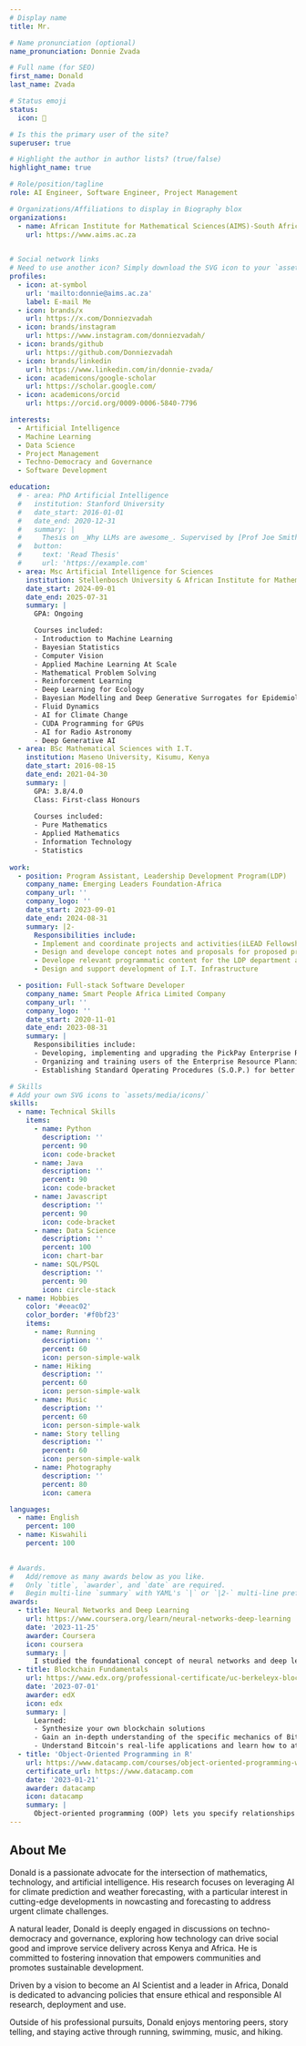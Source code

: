 ```yaml
---
# Display name
title: Mr.

# Name pronunciation (optional)
name_pronunciation: Donnie Zvada

# Full name (for SEO)
first_name: Donald
last_name: Zvada

# Status emoji
status:
  icon: 🤯

# Is this the primary user of the site?
superuser: true

# Highlight the author in author lists? (true/false)
highlight_name: true

# Role/position/tagline
role: AI Engineer, Software Engineer, Project Management

# Organizations/Affiliations to display in Biography blox
organizations:
  - name: African Institute for Mathematical Sciences(AIMS)-South Africa
    url: https://www.aims.ac.za
    

# Social network links
# Need to use another icon? Simply download the SVG icon to your `assets/media/icons/` folder.
profiles:
  - icon: at-symbol
    url: 'mailto:donnie@aims.ac.za'
    label: E-mail Me
  - icon: brands/x
    url: https://x.com/Donniezvadah
  - icon: brands/instagram
    url: https://www.instagram.com/donniezvadah/
  - icon: brands/github
    url: https://github.com/Donniezvadah
  - icon: brands/linkedin
    url: https://www.linkedin.com/in/donnie-zvada/
  - icon: academicons/google-scholar
    url: https://scholar.google.com/
  - icon: academicons/orcid
    url: https://orcid.org/0009-0006-5840-7796

interests:
  - Artificial Intelligence
  - Machine Learning
  - Data Science
  - Project Management
  - Techno-Democracy and Governance
  - Software Development

education:
  # - area: PhD Artificial Intelligence
  #   institution: Stanford University
  #   date_start: 2016-01-01
  #   date_end: 2020-12-31
  #   summary: |
  #     Thesis on _Why LLMs are awesome_. Supervised by [Prof Joe Smith](https://example.com). Presented papers at 5 IEEE conferences with the contributions being published in 2 Springer journals.
  #   button:
  #     text: 'Read Thesis'
  #     url: 'https://example.com'
  - area: Msc Artificial Intelligence for Sciences
    institution: Stellenbosch University & African Institute for Mathematical Sciences(AIMS) South Africa
    date_start: 2024-09-01
    date_end: 2025-07-31
    summary: |
      GPA: Ongoing

      Courses included:
      - Introduction to Machine Learning
      - Bayesian Statistics
      - Computer Vision
      - Applied Machine Learning At Scale
      - Mathematical Problem Solving
      - Reinforcement Learning
      - Deep Learning for Ecology
      - Bayesian Modelling and Deep Generative Surrogates for Epidemiology
      - Fluid Dynamics
      - AI for Climate Change
      - CUDA Programming for GPUs
      - AI for Radio Astronomy
      - Deep Generative AI
  - area: BSc Mathematical Sciences with I.T.
    institution: Maseno University, Kisumu, Kenya
    date_start: 2016-08-15
    date_end: 2021-04-30
    summary: |
      GPA: 3.8/4.0
      Class: First-class Honours
      
      Courses included:
      - Pure Mathematics
      - Applied Mathematics
      - Information Technology
      - Statistics
      
work:
  - position: Program Assistant, Leadership Development Program(LDP)
    company_name: Emerging Leaders Foundation-Africa
    company_url: ''
    company_logo: ''
    date_start: 2023-09-01
    date_end: 2024-08-31
    summary: |2-
      Responsibilities include:
      - Implement and coordinate projects and activities(iLEAD Fellowship, NOW US! Awards & St Andrews Turi Leadership Award)
      - Design and develope concept notes and proposals for proposed projects and initiatives within the LDP department.
      - Develope relevant programmatic content for the LDP department and other departments.
      - Design and support development of I.T. Infrastructure

  - position: Full-stack Software Developer
    company_name: Smart People Africa Limited Company
    company_url: ''
    company_logo: ''
    date_start: 2020-11-01
    date_end: 2023-08-31
    summary: |
      Responsibilities include:
      - Developing, implementing and upgrading the PickPay Enterprise Resource Planning (E.R.P.) Project
      - Organizing and training users of the Enterprise Resource Planning Water utility system.
      - Establishing Standard Operating Procedures (S.O.P.) for better teamwork, order and quality control.

# Skills
# Add your own SVG icons to `assets/media/icons/`
skills:
  - name: Technical Skills
    items:
      - name: Python
        description: ''
        percent: 90
        icon: code-bracket
      - name: Java
        description: ''
        percent: 90
        icon: code-bracket
      - name: Javascript
        description: ''
        percent: 90
        icon: code-bracket
      - name: Data Science
        description: ''
        percent: 100
        icon: chart-bar
      - name: SQL/PSQL
        description: ''
        percent: 90
        icon: circle-stack
  - name: Hobbies
    color: '#eeac02'
    color_border: '#f0bf23'
    items:
      - name: Running
        description: ''
        percent: 60
        icon: person-simple-walk
      - name: Hiking
        description: ''
        percent: 60
        icon: person-simple-walk
      - name: Music
        description: ''
        percent: 60
        icon: person-simple-walk
      - name: Story telling
        description: ''
        percent: 60
        icon: person-simple-walk
      - name: Photography
        description: ''
        percent: 80
        icon: camera

languages:
  - name: English
    percent: 100
  - name: Kiswahili
    percent: 100
  

# Awards.
#   Add/remove as many awards below as you like.
#   Only `title`, `awarder`, and `date` are required.
#   Begin multi-line `summary` with YAML's `|` or `|2-` multi-line prefix and indent 2 spaces below.
awards:
  - title: Neural Networks and Deep Learning
    url: https://www.coursera.org/learn/neural-networks-deep-learning
    date: '2023-11-25'
    awarder: Coursera
    icon: coursera
    summary: |
      I studied the foundational concept of neural networks and deep learning. By the end, I was familiar with the significant technological trends driving the rise of deep learning; build, train, and apply fully connected deep neural networks; implement efficient (vectorized) neural networks; identify key parameters in a neural network's architecture; and apply deep learning to your own applications.
  - title: Blockchain Fundamentals
    url: https://www.edx.org/professional-certificate/uc-berkeleyx-blockchain-fundamentals
    date: '2023-07-01'
    awarder: edX
    icon: edx
    summary: |
      Learned:
      - Synthesize your own blockchain solutions
      - Gain an in-depth understanding of the specific mechanics of Bitcoin
      - Understand Bitcoin's real-life applications and learn how to attack and destroy Bitcoin, Ethereum, smart contracts and Dapps, and alternatives to Bitcoin's Proof-of-Work consensus algorithm
  - title: 'Object-Oriented Programming in R'
    url: https://www.datacamp.com/courses/object-oriented-programming-with-s3-and-r6-in-r
    certificate_url: https://www.datacamp.com
    date: '2023-01-21'
    awarder: datacamp
    icon: datacamp
    summary: |
      Object-oriented programming (OOP) lets you specify relationships between functions and the objects that they can act on, helping you manage complexity in your code. This is an intermediate level course, providing an introduction to OOP, using the S3 and R6 systems. S3 is a great day-to-day R programming tool that simplifies some of the functions that you write. R6 is especially useful for industry-specific analyses, working with web APIs, and building GUIs.
---
```


## About Me

Donald is a passionate advocate for the intersection of mathematics, technology, and artificial intelligence. His research focuses on leveraging AI for climate prediction and weather forecasting, with a particular interest in cutting-edge developments in nowcasting and forecasting to address urgent climate challenges.

A natural leader, Donald is deeply engaged in discussions on techno-democracy and governance, exploring how technology can drive social good and improve service delivery across Kenya and Africa. He is committed to fostering innovation that empowers communities and promotes sustainable development.

Driven by a vision to become an AI Scientist and a leader in Africa, Donald is dedicated to advancing policies that ensure ethical and responsible AI research, deployment and use.

Outside of his professional pursuits, Donald enjoys mentoring peers, story telling, and staying active through running, swimming, music, and hiking.
